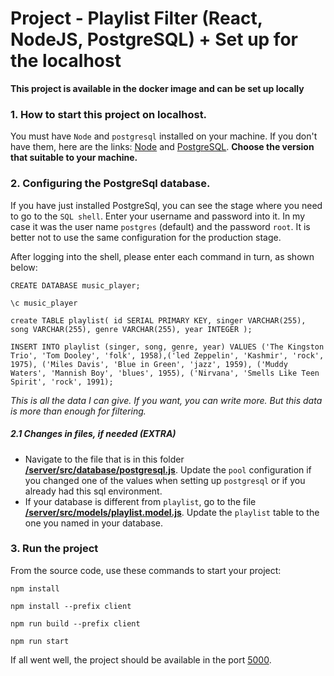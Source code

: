 # Project - Playlist Filter (React, NodeJS, PostgreSQL) + Set up for the localhost

<b>This project is available in the docker image and can be set up locally</b>

### 1. How to start this project on localhost.

You must have `Node` and `postgresql` installed on your machine.
If you don't have them, here are the links: <a href="https://kinsta.com/blog/how-to-install-node-js/">Node</a> and <a href="https://www.postgresqltutorial.com/postgresql-getting-started/">PostgreSQL</a>. <b>Choose the version that suitable to your machine.</b>

### 2. Configuring the PostgreSql database.

If you have just installed PostgreSql, you can see the stage where you need to go to the `SQL shell`. Enter your username and password into it. In my case it was the user name `postgres` (default) and the password `root`. It is better not to use the same configuration for the production stage.

After logging into the shell, please enter each command in turn, as shown below:

`CREATE DATABASE music_player;`

`\c music_player`

`create TABLE playlist( id SERIAL PRIMARY KEY, singer VARCHAR(255), song VARCHAR(255), genre VARCHAR(255), year INTEGER );`

`INSERT INTO playlist (singer, song, genre, year) VALUES ('The Kingston Trio', 'Tom Dooley', 'folk', 1958),('led Zeppelin', 'Kashmir', 'rock', 1975), ('Miles Davis', 'Blue in Green', 'jazz', 1959), ('Muddy Waters', 'Mannish Boy', 'blues', 1955), ('Nirvana', 'Smells Like Teen Spirit', 'rock', 1991);`

<i>This is all the data I can give. If you want, you can write more. But this data is more than enough for filtering.</i>

##### 2.1 Changes in files, if needed (EXTRA)

- Navigate to the file that is in this folder <b><a href="https://github.com/DarkhanAmanzhol/playlist-filter/blob/master/server/src/database/postgresql.js">/server/src/database/postgresql.js</a></b>.
  Update the `pool` configuration if you changed one of the values when setting up `postgresql` or if you already had this sql environment.
- If your database is different from `playlist`, go to the file <b><a href="https://github.com/DarkhanAmanzhol/playlist-filter/blob/master/server/src/models/playlist.model.js">/server/src/models/playlist.model.js</a></b>.
  Update the `playlist` table to the one you named in your database.

### 3. Run the project

From the source code, use these commands to start your project:

`npm install`

`npm install --prefix client`

`npm run build --prefix client`

`npm run start`

If all went well, the project should be available in the port <a href="http://localhost:5000/">5000</a>.
